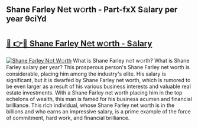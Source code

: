 ## Shane Farley N𝚎t w𝚘rth - Part-fxX S𝚊lary per year 9ciYd

# <h2><a href="http://gc3v84h.nevu.top/?p=Shane+Farley">🔗 👉🔴 Shane Farley N𝚎t w𝚘rth - S𝚊lary</a></h2>

[![Shane Farley N𝚎t W𝚘rth](https://i.imgur.com/Oavwk0R.jpeg)](http://gc3v84h.nevu.top/?p=Shane+Farley)
What is Shane Farley n𝚎t w𝚘rth? What is Shane Farley s𝚊lary per year?
This prosperous person's Shane Farley net worth is considerable, placing him among the industry's elite. His salary is significant, but it is dwarfed by Shane Farley net worth, which is rumored to be even larger as a result of his various business interests and valuable real estate investments. With a Shane Farley net worth placing him in the top echelons of wealth, this man is famed for his business acumen and financial brilliance. This rich individual, whose Shane Farley net worth is in the billions and who earns an impressive salary, is a prime example of the force of commitment, hard work, and financial brilliance.
